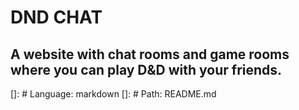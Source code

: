 # DND CHAT

## A website with chat rooms and game rooms where you can play D&D with your friends.

[]: # Language: markdown
[]: # Path: README.md
